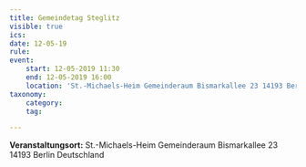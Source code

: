```yaml
---
title: Gemeindetag Steglitz
visible: true
ics: 
date: 12-05-19
rule: 
event:
	start: 12-05-2019 11:30
	end: 12-05-2019 16:00
	location: 'St.-Michaels-Heim Gemeinderaum Bismarkallee 23 14193 Berlin Deutschland'
taxonomy:
	category: 
	tag: 

---
```




**Veranstaltungsort:** St.-Michaels-Heim
Gemeinderaum
Bismarkallee 23
14193 Berlin
Deutschland


